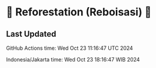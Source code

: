 
# 🌳 Reforestation (Reboisasi) 🌲

## Last Updated

GitHub Actions time: Wed Oct 23 11:16:47 UTC 2024

Indonesia/Jakarta time: Wed Oct 23 18:16:47 WIB 2024

